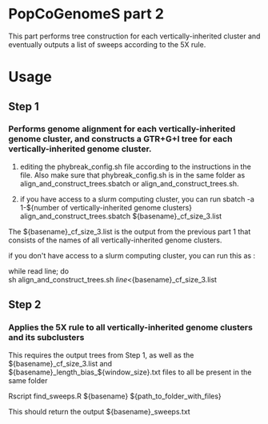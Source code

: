 # PopCoGenomeS part 2
This part performs tree construction for each vertically-inherited cluster and eventually outputs a list of sweeps according to the 5X rule.
# Usage

## Step 1 
### Performs genome alignment for each vertically-inherited genome cluster, and constructs a GTR+G+I tree for each vertically-inherited genome cluster.

1. editing the phybreak_config.sh file according to the instructions in the file. Also make sure that phybreak_config.sh is in the same folder as 
align_and_construct_trees.sbatch or align_and_construct_trees.sh.

2. if you have access to a slurm computing cluster, you can run
sbatch -a 1-${number of vertically-inherited genome clusters} align_and_construct_trees.sbatch ${basename}_cf_size_3.list

The ${basename}_cf_size_3.list is the output from the previous part 1 that consists of the names of all vertically-inherited genome clusters.

if you don't have access to a slurm computing cluster, you can run this as :

while read line; do   
	sh align_and_construct_trees.sh ${line}  
<${basename}_cf_size_3.list

## Step 2 
### Applies the 5X rule to all vertically-inherited genome clusters and its subclusters

This requires the output trees from Step 1, as well as the ${basename}_cf_size_3.list and ${basename}_length_bias_${window_size}.txt files to all be present in the same folder

Rscript find_sweeps.R ${basename} ${path_to_folder_with_files}

This should return the output ${basename}_sweeps.txt
